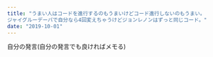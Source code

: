 ```yaml
---
title: "うまい人はコードを進行するのもうまいけどコード進行しないのもうまい。
ジャイグルーデーバで自分なら4回変えちゃうけどジョンレノンはずっと同じコード。"
date: "2019-10-01"
---
```


自分の発言(自分の発言でも良ければメモる)
